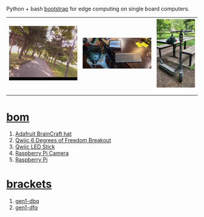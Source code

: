Python + bash <a href="https://github.com/kamangir/blue-sbc">bootstrap</a> for edge computing on single board computers.

| [![image](../images/helmet-2.jpg)](#) | [![image](../images/helmet-3.jpg)](#) | [![image](../images/helmet-4.jpg)](#) |
| --- | --- | --- |

---

# [bom](../parts.md)

1. [Adafruit BrainCraft hat](../parts.md#adafruit-braincraft-hat)
1. [Qwiic 6 Degrees of Freedom Breakout](../parts.md#qwiic-6-degrees-of-freedom-breakout)
1. [Qwiic LED Stick](../parts.md#qwiic-led-stick)
1. [Raspberry Pi Camera](../parts.md#raspberry-pi-camera)
1. [Raspberry Pi](../parts.md#raspberry-pi)

# [brackets](../brackets)

1. [gen1-dbq](../brackets/gen1-dbq/gen1-dbq.stl)
1. [gen1-dfq](../brackets/gen1-dfq/gen1-dfq.stl)

